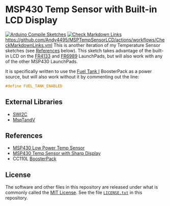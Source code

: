 # MSP430 Temp Sensor with Built-in LCD Display

[![Arduino Compile Sketches](https://github.com/Andy4495/MSP430TempSensorLCD/actions/workflows/arduino-compile-sketches-matrix-build.yml/badge.svg)](https://github.com/Andy4495/MSP430TempSensorLCD/actions/workflows/arduino-compile-sketches-matrix-build.yml)
[![Check Markdown Links](https://github.com/Andy4495/MSP430TempSensorLCD/actions/workflows/CheckMarkdownLinks.yml/badge.svg)](https://github.com/Andy4495/MSP430TempSensorLCD/actions/workflows/CheckMarkdownLinks.yml)
      https://github.com/Andy4495/MSPTempSensorLCD/actions/workflows/CheckMarkdownLinks.yml
This is another iteration of my Temperature Sensor sketches (see [References](#references) below). This sketch takes advantage of the built-in LCD on the [FR4133][1] and [FR6989][2] LaunchPads, but will also work with any of the other MSP430 LaunchPads.

It is specifically written to use the [Fuel Tank I][3] BoosterPack as a power source, but will also work without it by commenting out the line:

```cpp
#define FUEL_TANK_ENABLED
```

## External Libraries

- [SWI2C][4]
- [MspTandV][5]

## References

- [MSP430 Low Power Temp Sensor][6]
- [MSP430 Temp Sensor with Sharp Display][7]
- CC110L [BoosterPack][8]

## License

The software and other files in this repository are released under what is commonly called the [MIT License][100]. See the file [`LICENSE.txt`][101] in this repository.

[1]: https://www.ti.com/tool/MSP-EXP430FR4133
[2]: https://www.ti.com/tool/MSP-EXP430FR6989
[3]: https://www.ti.com/tool/BOOSTXL-BATTPACK
[4]: https://github.com/Andy4495/SWI2C
[5]: https://github.com/Andy4495/MspTandV
[6]: https://github.com/Andy4495/MSP430LowPowerTempSensor
[7]: https://github.com/Andy4495/MSP430TempSensorWithDisplay
[8]: http://www.ti.com/lit/ml/swru312b/swru312b.pdf
[100]: https://choosealicense.com/licenses/mit/
[101]: ./LICENSE.txt
[//]: # ([200]: https://github.com/Andy4495/MSP430TempSensorLCD)

[//]: # (This is a way to hack a comment in Markdown. This will not be displayed when rendered.)
